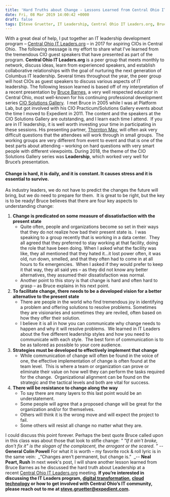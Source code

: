 ```yaml
---
title: 'Hard Truths about Change - Lessons Learned from Central Ohio IT Leaders.org'
date: Fri, 08 Mar 2019 14:00:42 +0000
draft: false
tags: [Steve Gruetter, IT Leadership, Central Ohio IT Leaders.org, Bruce Barnes, CIO Solutions Gallery]
---
```


With a great deal of help, I put together an IT leadership development program – [Central Ohio IT Leaders.org](https://itleaders.org/central-ohio/) – in 2017 for aspiring CIOs in Central Ohio.  The following message is my effort to share what I've learned from the tremendous CIO guest speakers that have presented as part of the program. **Central Ohio IT Leaders.org** is a peer group that meets monthly to network, discuss ideas, learn from experienced speakers, and establish collaborative relationships with the goal of nurturing the next generation of Columbus IT leadership. Several times throughout the year, the peer group will host CIOs as guest speakers to discuss various aspects of IT leadership. The following lesson learned is based off of my interpretation of a recent presentation by [Bruce Barnes](https://www.linkedin.com/in/bruce-barnes-653211/), a very well respected educator in Central Ohio, most well-known for his continuing professional development series [CIO Solutions Gallery](https://professionals.engineering.osu.edu/cio-solutions-gallery).  I met Bruce in 2005 while I was at Platform Lab, but got involved with his CIO Practicum/Solutions Gallery events about the time I moved to Expedient in 2011. The content and the speakers at the CIO Solutions Gallery are outstanding, and I learn each time I attend.  If you are in IT leadership, it is well worth investing your time in participating in these sessions. His presenting partner, [Thornton May](https://www.linkedin.com/in/thornton-may-a224b2/), will often ask very difficult questions that the attendees will work through in small groups.  The working groups are very different from event to event and that is one of the best parts about attending – working on hard questions with very smart people with different viewpoints. During 2018, the theme of the CIO Solutions Gallery series was **Leadership**, which worked very well for Bruce’s presentation.

#### Change is hard, it is daily, and it is constant. It causes stress and it is essential to survive.

As industry leaders, we do not have to predict the changes the future will bring, but we do need to prepare for them.  It is great to be right, but the key is to be ready! Bruce believes that there are four key aspects to understanding change:

1.  **Change is predicated on some measure of dissatisfaction with the present state**
    *   Quite often, people and organizations become so set in their ways that they do not realize how bad their present state is.  I was speaking to a group recently that is working in a data center.  They all agreed that they preferred to stay working at that facility, doing the role that have been doing. When I asked what the facility was like, they all mentioned that they hated it…it lost power often, it was old, run down, smelled, and that they often had to come in at all hours to fix emergencies.  When I asked if they would prefer to keep it that way, they all said yes – as they did not know any better alternatives, they assumed their dissatisfaction was normal.
    *   Another point to this story is that change is hard and often hard to grasp – as Bruce explains in his next point.
2.  **To facilitate change, there needs to be a developed vision for a better alternative to the present state**
    *   There are people in the world who find tremendous joy in identifying a problem and offering solutions to resolve problems. Sometimes they are visionaries and sometimes they are reviled, often based on how they offer their solution.
    *   I believe it is all in how you can communicate why change needs to happen and why it will resolve problems.  We learned in IT Leaders about the five different leadership styles and how you need to communicate with each style.  The best form of communication is to be as tailored as possible to your core audience.
3.  **Strategies must be developed to effectively implement that change**
    *   While communication of change will often be found in the voice of one, the effective implementation of change is often found at the team level.  This is where a team or organization can prove or eliminate their value on how well they can perform the tasks required for the change.  Organizational alignment can be found on the strategic and the tactical levels and both are vital for success.
4.  **There will be resistance to change along the way**
    *   To say there are many layers to this last point would be an understatement.
    *   Some people will agree that a proposed change will be great for the organization and/or for themselves.
    *   Others will think it is the wrong move and will expect the project to fail.
    *   Some others will resist all change no matter what they are.

I could discuss this point forever. Perhaps the best quote Bruce called upon in this class was about those that look to stifle change: _" "If it ain't broke, don't fix it" is the slogan of the complacent, the arrogant or the scared. ”_ -- **General Colin Powell** For what it is worth – my favorite rock & roll lyric is in the same vein:  _“Changes aren’t permanent, but change is.”  _\-- **Neal Peart, Rush** In next week's post, I will share another lesson learned from Bruce Barnes as he discussed the hard truth about Leadership at a recent [Central Ohio IT Leaders.org](https://itleaders.org/central-ohio/) meeting. **If you’re interested in discussing the IT Leaders program, [digital transformation](https://www.expedient.com/blog/is-your-organization-continuousnext/), [cloud technology](https://www.expedient.com/services/infrastructure-as-a-service/cloud/) or how to get involved with Central Ohio’s IT community, please reach out to me at [steve.gruetter@expedient.com](mailto:steve.gruetter@expedient.com).**